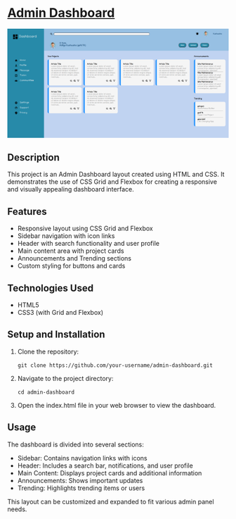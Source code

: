 # <a href="https://your-username.github.io/admin-dashboard/">Admin Dashboard</a>

<img src="admin.png" alt="Admin Dashboard Preview">

<h2>Description</h2>

<p>This project is an Admin Dashboard layout created using HTML and CSS. It demonstrates the use of CSS Grid and Flexbox for creating a responsive and visually appealing dashboard interface.</p>

<h2>Features</h2>

<ul>
  <li>Responsive layout using CSS Grid and Flexbox</li>
  <li>Sidebar navigation with icon links</li>
  <li>Header with search functionality and user profile</li>
  <li>Main content area with project cards</li>
  <li>Announcements and Trending sections</li>
  <li>Custom styling for buttons and cards</li>
</ul>

<h2>Technologies Used</h2>

<ul>
  <li>HTML5</li>
  <li>CSS3 (with Grid and Flexbox)</li>
</ul>

<h2>Setup and Installation</h2>

<ol>
  <li>Clone the repository:
    <pre><code>git clone https://github.com/your-username/admin-dashboard.git</code></pre>
  </li>
  <li>Navigate to the project directory:
    <pre><code>cd admin-dashboard</code></pre>
  </li>
  <li>Open the index.html file in your web browser to view the dashboard.</li>
</ol>

<h2>Usage</h2>

<p>The dashboard is divided into several sections:</p>

<ul>
  <li>Sidebar: Contains navigation links with icons</li>
  <li>Header: Includes a search bar, notifications, and user profile</li>
  <li>Main Content: Displays project cards and additional information</li>
  <li>Announcements: Shows important updates</li>
  <li>Trending: Highlights trending items or users</li>
</ul>

<p>This layout can be customized and expanded to fit various admin panel needs.</p>
